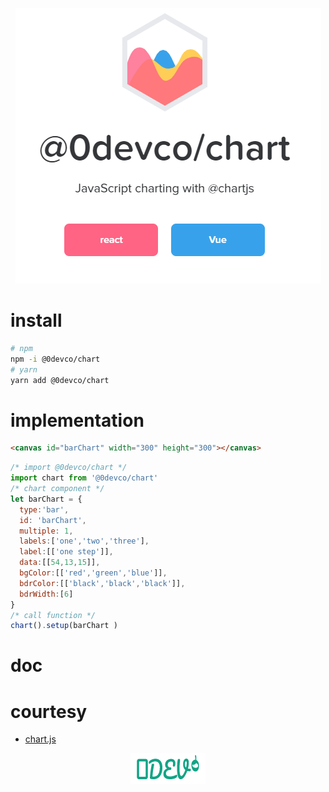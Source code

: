 <p align="center" ><img src="https://raw.githubusercontent.com/0devco/chart/master/0devco-chart.png"></p>

# install

```bash
# npm
npm -i @0devco/chart
# yarn
yarn add @0devco/chart

```

# implementation

```html
<canvas id="barChart" width="300" height="300"></canvas>
```

```js
/* import @0devco/chart */
import chart from '@0devco/chart'
/* chart component */
let barChart = {
  type:'bar',
  id: 'barChart',
  multiple: 1,
  labels:['one','two','three'],
  label:[['one step']],
  data:[[54,13,15]],
  bgColor:[['red','green','blue']],
  bdrColor:[['black','black','black']],
  bdrWidth:[6]
}
/* call function */
chart().setup(barChart )
```

# doc



# courtesy

* [chart.js](http://www.chartjs.org/)

<a href="https://twitter.com/0devco" target="_blank" ><p align="center" ><img src="https://raw.githubusercontent.com/0devco/docs/master/.devco-images/logo-transparent.png"></p></a>
